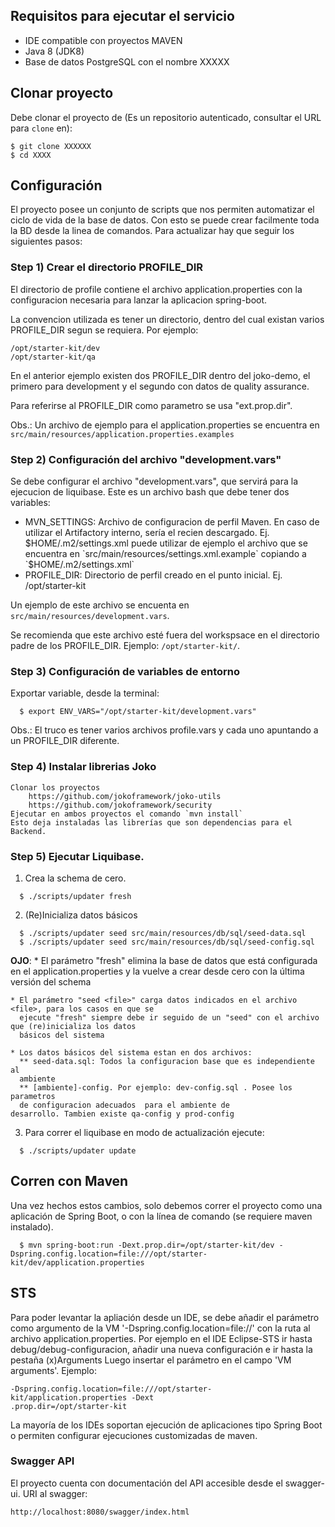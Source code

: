 ## Requisitos para ejecutar el servicio

* IDE compatible con proyectos MAVEN
* Java 8 (JDK8)
* Base de datos PostgreSQL con el nombre XXXXX

## Clonar proyecto

Debe clonar el proyecto de (Es un repositorio autenticado, consultar el URL para `clone` en):

```shell
$ git clone XXXXXX
$ cd XXXX
```

## Configuración
El proyecto posee un conjunto de scripts que nos permiten automatizar el ciclo
 de vida de la base de datos. Con esto se puede crear facilmente toda la BD 
 desde la linea de comandos. Para actualizar hay que seguir los siguientes 
 pasos:
  
 ### Step 1) Crear el directorio PROFILE_DIR
 El directorio de profile contiene el archivo application.properties con la 
 configuracion necesaria para lanzar la aplicacion spring-boot.
 
 La convencion utilizada es tener un directorio, dentro del cual existan 
 varios PROFILE_DIR segun se requiera. Por ejemplo:
 ```shell
 /opt/starter-kit/dev
 /opt/starter-kit/qa
 ```
 
 En el anterior ejemplo existen dos PROFILE_DIR dentro del joko-demo, el 
 primero para development y el segundo con datos de quality assurance.
 
 Para referirse al PROFILE_DIR como parametro se usa "ext.prop.dir".
 
 Obs.: Un archivo de ejemplo para el application.properties se encuentra en 
 `src/main/resources/application.properties.examples`
  
  ### Step 2) Configuración del archivo "development.vars"
  
  Se debe configurar el archivo "development.vars", que servirá para la 
  ejecucion de liquibase. Este es un archivo bash que debe tener dos variables: 
  
  - MVN_SETTINGS: Archivo de configuracion de perfil Maven. En caso de utilizar
   el Artifactory interno, sería el recien descargado. Ej. $HOME/.m2/settings.xml 
   puede utilizar de ejemplo el archivo que se encuentra en 
   `src/main/resources/settings.xml.example` copiando a `$HOME/.m2/settings.xml`
  - PROFILE_DIR: Directorio de perfil creado en el punto inicial. Ej. 
  /opt/starter-kit
  
  Un ejemplo de este archivo se encuenta en `src/main/resources/development.vars`.
  
  Se recomienda que este archivo esté fuera del workspsace en el directorio 
  padre de los PROFILE_DIR. Ejemplo: ``/opt/starter-kit/``.
  
  ### Step 3) Configuración de variables de entorno
  Exportar variable, desde la terminal:
  ```shell
    $ export ENV_VARS="/opt/starter-kit/development.vars"
  ```
  Obs.: El truco es tener varios archivos profile.vars y cada uno apuntando a
   un PROFILE_DIR diferente. 
   
  ### Step 4) Instalar librerias Joko
	Clonar los proyectos 
		https://github.com/jokoframework/joko-utils
		https://github.com/jokoframework/security
	Ejecutar en ambos proyectos el comando `mvn install`
	Esto deja instaladas las librerías que son dependencias para el Backend.

  ### Step 5) Ejecutar Liquibase.
  
  1. Crea la schema de cero.
  ```shell
    $ ./scripts/updater fresh
  ```
  2. (Re)Inicializa datos básicos
  ```shell
    $ ./scripts/updater seed src/main/resources/db/sql/seed-data.sql
    $ ./scripts/updater seed src/main/resources/db/sql/seed-config.sql
  ```
  **OJO**:
    * El parámetro "fresh" elimina la base de datos que está configurada en el application.properties
      y la vuelve a crear desde cero con la última versión del schema
  
    * El parámetro "seed <file>" carga datos indicados en el archivo <file>, para los casos en que se
      ejecute "fresh" siempre debe ir seguido de un "seed" con el archivo que (re)inicializa los datos
      básicos del sistema 
  
    * Los datos básicos del sistema estan en dos archivos:
      ** seed-data.sql: Todos la configuracion base que es independiente al 
      ambiente
      ** [ambiente]-config. Por ejemplo: dev-config.sql . Posee los parametros 
      de configuracion adecuados  para el ambiente de
    desarrollo. Tambien existe qa-config y prod-config
  
  3. Para correr el liquibase en modo de actualización ejecute:
  ```shell
    $ ./scripts/updater update
  ```
  
  
  

## Corren con Maven

Una vez hechos estos cambios, solo debemos correr el proyecto como una 
aplicación de Spring Boot, o con la línea de comando (se requiere maven instalado).

```shell
  $ mvn spring-boot:run -Dext.prop.dir=/opt/starter-kit/dev -Dspring.config.location=file:///opt/starter-kit/dev/application.properties
```

STS
----
Para poder levantar la apliación desde un IDE, se debe añadir el parámetro 
como argumento de la VM '-Dspring.config.location=file://'
 con la ruta al archivo  application.properties. Por ejemplo en el IDE 
 Eclipse-STS  ir hasta debug/debug-configuracion,
 añadir una nueva configuración e ir hasta la pestaña (x)Arguments Luego 
 insertar el parámetro en el campo 'VM arguments'. Ejemplo:

    -Dspring.config.location=file:///opt/starter-kit/application.properties -Dext
    .prop.dir=/opt/starter-kit


La mayoría de los IDEs soportan ejecución de aplicaciones tipo Spring Boot o 
permiten configurar ejecuciones customizadas de maven.

### Swagger API
El proyecto cuenta con documentación del API accesible desde el swagger-ui. URI al swagger:

    http://localhost:8080/swagger/index.html
